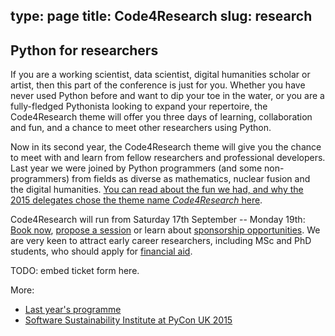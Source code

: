 type: page
title: Code4Research
slug: research
---

## Python for researchers

If you are a working scientist, data scientist, digital humanities scholar or artist, then this part of the conference is just for you.
Whether you have never used Python before and want to dip your toe in the water, or you are a fully-fledged Pythonista looking to expand your repertoire, the Code4Research theme will offer you three days of learning, collaboration and fun, and a chance to meet other researchers using Python.

Now in its second year, the Code4Research theme will give you the chance to meet with and learn from fellow researchers and professional developers.
Last year we were joined by Python programmers (and some non-programmers) from fields as diverse as mathematics, nuclear fusion and the digital humanities.
[You can read about the fun we had, and why the 2015 delegates chose the theme name *Code4Research* here](http://www.software.ac.uk/blog/2015-09-30-event-research-software-engineers-starts-and-ends-bang-pycon-uk).

Code4Research will run from Saturday 17th September -- Monday 19th:
[Book now](/tickets/), [propose a session](/cfp/) or learn about [sponsorship opportunities](/sponsorship/).
We are very keen to attract early career researchers, including MSc and PhD students, who should apply for [financial aid](/financial-aid/).

TODO: embed ticket form here.

More:

 * [Last year's programme](http://2015.pyconuk.org/science/)
 * [Software Sustainability Institute at PyCon UK 2015](http://www.software.ac.uk/blog/2015-09-30-event-research-software-engineers-starts-and-ends-bang-pycon-uk)
